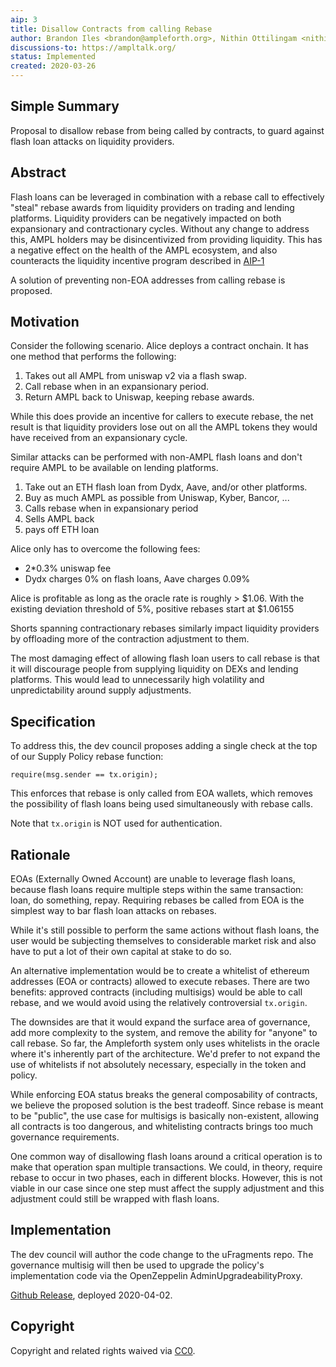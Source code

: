 ```yaml
---
aip: 3
title: Disallow Contracts from calling Rebase
author: Brandon Iles <brandon@ampleforth.org>, Nithin Ottilingam <nithin@ampleforth.org>, Ahmed Naguib Aly <naguib@ampleforth.org>
discussions-to: https://ampltalk.org/
status: Implemented
created: 2020-03-26
---
```


## Simple Summary

Proposal to disallow rebase from being called by contracts, to guard against flash loan attacks on liquidity providers.

## Abstract

Flash loans can be leveraged in combination with a rebase call to effectively "steal" rebase awards from liquidity providers on trading and lending platforms. Liquidity providers can be negatively impacted on both expansionary and contractionary cycles. Without any change to address this, AMPL holders may be disincentivized from providing liquidity. This has a negative effect on the health of the AMPL ecosystem, and also counteracts the liquidity incentive program described in [AIP-1](AIPs/aip-1.md)

A solution of preventing non-EOA addresses from calling rebase is proposed.

## Motivation

Consider the following scenario. Alice deploys a contract onchain. It has one method that performs the following:
1) Takes out all AMPL from uniswap v2 via a flash swap.
2) Call rebase when in an expansionary period.
3) Return AMPL back to Uniswap, keeping rebase awards.

While this does provide an incentive for callers to execute rebase, the net result is that liquidity providers lose out on all the AMPL tokens they would have received from an expansionary cycle.

Similar attacks can be performed with non-AMPL flash loans and don't require AMPL to be available on lending platforms.

1) Take out an ETH flash loan from Dydx, Aave, and/or other platforms.
2) Buy as much AMPL as possible from Uniswap, Kyber, Bancor, ...
3) Calls rebase when in expansionary period
4) Sells AMPL back
5) pays off ETH loan

Alice only has to overcome the following fees:
- 2*0.3% uniswap fee
- Dydx charges 0% on flash loans, Aave charges 0.09%

Alice is profitable as long as the oracle rate is roughly > $1.06. With the existing deviation threshold of 5%, positive rebases start at $1.06155

Shorts spanning contractionary rebases similarly impact liquidity providers by offloading more of the contraction adjustment to them.

The most damaging effect of allowing flash loan users to call rebase is that it will discourage people from supplying liquidity on DEXs and lending platforms. This would lead to unnecessarily high volatility and unpredictability around supply adjustments.

## Specification

To address this, the dev council proposes adding a single check at the top of our Supply Policy rebase function:

`require(msg.sender == tx.origin);`

This enforces that rebase is only called from EOA wallets, which removes the possibility of flash loans being used simultaneously with rebase calls.

Note that `tx.origin` is NOT used for authentication.

## Rationale
EOAs (Externally Owned Account) are unable to leverage flash loans, because flash loans require multiple steps within the same transaction: loan, do something, repay. Requiring rebases be called from EOA is the simplest way to bar flash loan attacks on rebases.

While it's still possible to perform the same actions without flash loans, the user would be subjecting themselves to considerable market risk and also have to put a lot of their own capital at stake to do so.

An alternative implementation would be to create a whitelist of ethereum addresses (EOA or contracts) allowed to execute rebases. There are two benefits: approved contracts (including multisigs) would be able to call rebase, and we would avoid using the relatively controversial `tx.origin`.

The downsides are that it would expand the surface area of governance, add more complexity to the system, and remove the ability for "anyone" to call rebase. So far, the Ampleforth system only uses whitelists in the oracle where it's inherently part of the architecture. We'd prefer to not expand the use of whitelists if not absolutely necessary, especially in the token and policy.

While enforcing EOA status breaks the general composability of contracts, we believe the proposed solution is the best tradeoff. Since rebase is meant to be "public", the use case for multisigs is basically non-existent, allowing all contracts is too dangerous, and whitelisting contracts brings too much governance requirements.

One common way of disallowing flash loans around a critical operation is to make that operation span multiple transactions. We could, in theory, require rebase to occur in two phases, each in different blocks. However, this is not viable in our case since one step must affect the supply adjustment and this adjustment could still be wrapped with flash loans.

## Implementation
The dev council will author the code change to the uFragments repo. The governance multisig will then be used to upgrade the policy's implementation code via the OpenZeppelin AdminUpgradeabilityProxy.

[Github Release](https://github.com/ampleforth/uFragments/releases/tag/v1.0.1), deployed 2020-04-02.

## Copyright
Copyright and related rights waived via [CC0](https://creativecommons.org/publicdomain/zero/1.0/).
